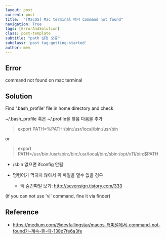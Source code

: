 ```yaml
---
layout: post
current: post
title:  "[MacOS] Mac terminal 에서 Command not found"
navigation: True
tags: [ErrorAndSolution]
class: post-template
subtitle: "path 설정 오류"
subclass: 'post tag-getting-started'
author: mem
---
```


## Error
command not found on mac terminal

## Solution
Find '.bash_profile' file in home directory
and check

~/.bash_profile 혹은 ~/.profile을 찾음
다음을 추가

> export PATH=%PATH:/bin:/usr/local/bin:/usr/bin

or

> export PATH=/usr/bin:/usr/sbin:/bin:/usr/local/bin:/sbin:/opt/x11/bin:$PATH

* /sbin 없으면
ifconfig 안됨
 
* 명령어가 먹히지 않아서 위 파일을 열수 없을 경우
  - 맥 숨긴파일 보기: http://sevensign.tistory.com/333

(if you can not use 'vi' command, fine it via finder)

## Reference
* https://medium.com/@devfallingstar/macos-터미널에서-command-not-found가-계속-뜰-때-138d7fe6a3fe

